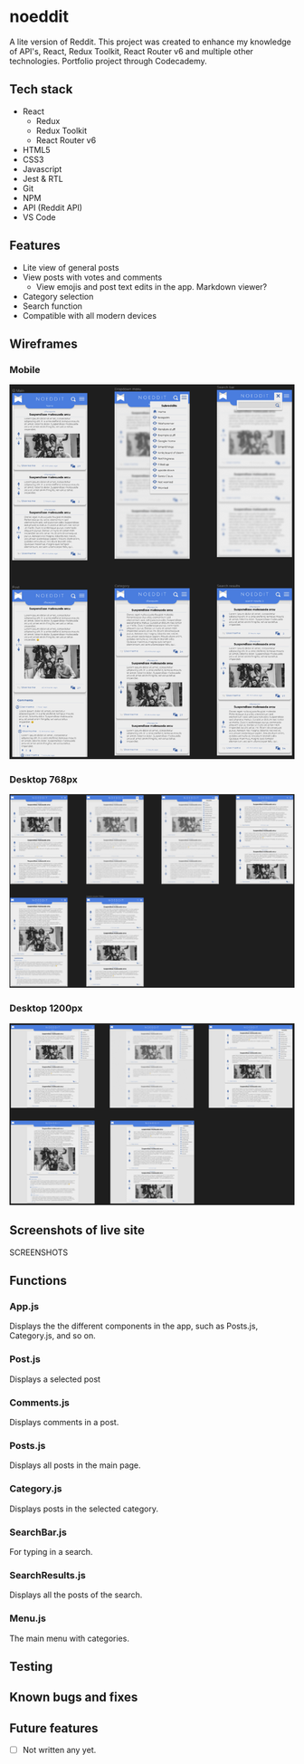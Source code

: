 # noeddit

A lite version of Reddit. This project was created to enhance my knowledge of API's, React, Redux Toolkit, React Router v6 and multiple other technologies.
Portfolio project through Codecademy.

## Tech stack
- React
    - Redux
    - Redux Toolkit
    - React Router v6
- HTML5
- CSS3
- Javascript
- Jest & RTL
- Git
- NPM
- API (Reddit API)
- VS Code

## Features
- Lite view of general posts
- View posts with votes and comments
    - View emojis and post text edits in the app. Markdown viewer?
- Category selection
- Search function
- Compatible with all modern devices

## Wireframes
### Mobile
![Mobile](screenshot/noeddit-mobile.png)

### Desktop 768px
![Desktop 768px](screenshot/noeddit-768.png)

### Desktop 1200px
![Desktop 1200px](screenshot/noeddit-1200.png)

## Screenshots of live site
SCREENSHOTS


## Functions
### App.js
Displays the the different components in the app, such as Posts.js, Category.js, and so on.

### Post.js
Displays a selected post

### Comments.js
Displays comments in a post.

### Posts.js
Displays all posts in the main page.

### Category.js
Displays posts in the selected category.

### SearchBar.js
For typing in a search.

### SearchResults.js
Displays all the posts of the search.

### Menu.js
The main menu with categories.


## Testing



## Known bugs and fixes



## Future features
- [ ] Not written any yet. 
